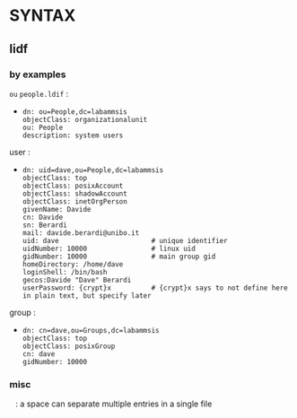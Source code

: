 # SYNTAX

## lidf

### by examples

`ou` `people.ldif` :
*	```
	dn: ou=People,dc=labammsis
	objectClass: organizationalunit
	ou: People
	description: system users
	```

user :
*	```
	dn: uid=dave,ou=People,dc=labammsis
	objectClass: top
	objectClass: posixAccount
	objectClass: shadowAccount
	objectClass: inetOrgPerson
	givenName: Davide
	cn: Davide
	sn: Berardi
	mail: davide.berardi@unibo.it
	uid: dave						# unique identifier
	uidNumber: 10000				# linux uid
	gidNumber: 10000				# main group gid
	homeDirectory: /home/dave
	loginShell: /bin/bash
	gecos:Davide "Dave" Berardi
	userPassword: {crypt}x			# {crypt}x says to not define here in plain text, but specify later
	```

group :
*	```
	dn: cn=dave,ou=Groups,dc=labammsis
	objectClass: top
	objectClass: posixGroup
	cn: dave
	gidNumber: 10000
	```

### misc

` ` : a space can separate multiple entries in a single file  
